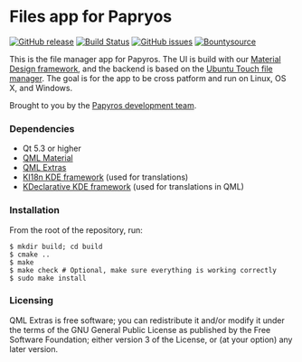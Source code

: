 Files app for Papryos
=====================

[![GitHub release](https://img.shields.io/github/release/papyros/files-app.svg)](https://github.com/papyros/files-app)
[![Build Status](https://travis-ci.org/papyros/files-app.svg?branch=master)](https://travis-ci.org/papyros/files-app)
[![GitHub issues](https://img.shields.io/github/issues/papyros/files-app.svg)](https://github.com/papyros/files-app/issues)
[![Bountysource](https://img.shields.io/bountysource/team/papyros/activity.svg)](https://www.bountysource.com/teams/papyros)

This is the file manager app for Papyros. The UI is build with our [Material Design framework](https://github.com/papyros/qml-material), and the backend is based on the [Ubuntu Touch file manager](https://launchpad.net/ubuntu-filemanager-app). The goal is for the app to be cross patform and run on Linux, OS X, and Windows.

Brought to you by the [Papyros development team](https://github.com/papyros/files-app/graphs/contributors).

### Dependencies

 * Qt 5.3 or higher
 * [QML Material](https://github.com/papyros/qml-material)
 * [QML Extras](https://github.com/papyros/qml-extras)
 * [KI18n KDE framework](http://api.kde.org/frameworks-api/frameworks5-apidocs/ki18n/html/index.html) (used for translations)
 * [KDeclarative KDE framework](http://api.kde.org/frameworks-api/frameworks5-apidocs/kdeclarative/html/index.html) (used for translations in QML)

### Installation

From the root of the repository, run:

    $ mkdir build; cd build
    $ cmake ..
    $ make
    $ make check # Optional, make sure everything is working correctly
    $ sudo make install

### Licensing

QML Extras is free software; you can redistribute it and/or modify it under the terms of the GNU General Public License as published by the Free Software Foundation; either version 3 of the License, or (at your option) any later version.
